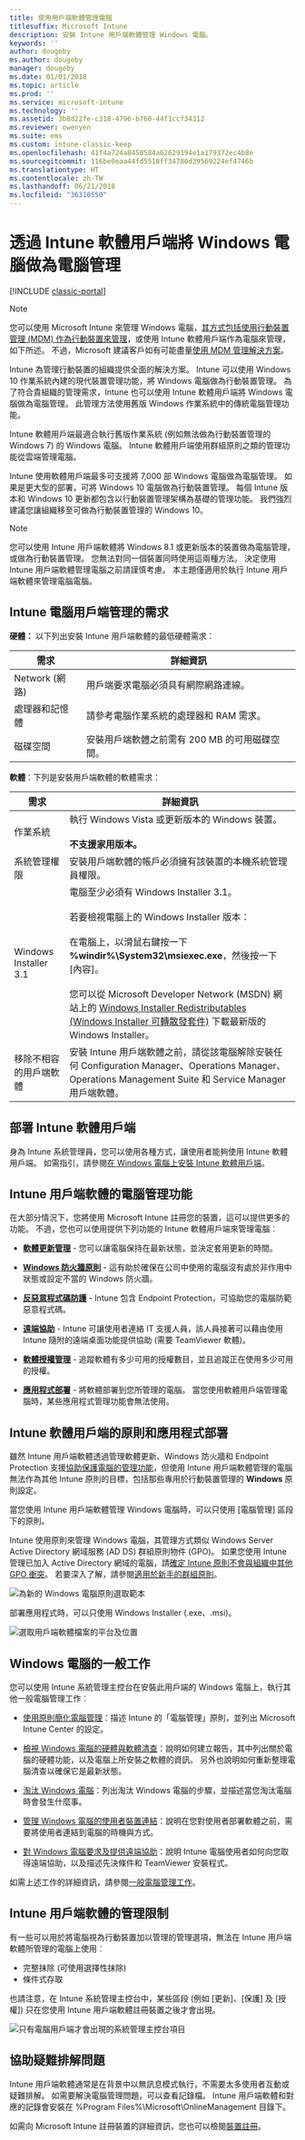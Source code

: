 ```yaml
---
title: 使用用戶端軟體管理電腦
titlesuffix: Microsoft Intune
description: 安裝 Intune 用戶端軟體管理 Windows 電腦。
keywords: ''
author: dougeby
ms.author: dougeby
manager: dougeby
ms.date: 01/01/2018
ms.topic: article
ms.prod: ''
ms.service: microsoft-intune
ms.technology: ''
ms.assetid: 3b8d22fe-c318-4796-b760-44f1ccf34312
ms.reviewer: owenyen
ms.suite: ems
ms.custom: intune-classic-keep
ms.openlocfilehash: 41f4a724a8450584a62629194e1a179372ec4b8e
ms.sourcegitcommit: 116be0eaa44fd5518ff34780d39569224ef4746b
ms.translationtype: HT
ms.contentlocale: zh-TW
ms.lasthandoff: 06/21/2018
ms.locfileid: "36310550"
---
```

# <a name="manage-windows-pcs-as-computers-via-intune-software-client"></a>透過 Intune 軟體用戶端將 Windows 電腦做為電腦管理

[!INCLUDE [classic-portal](includes/classic-portal.md)]

> [!NOTE]
> 您可以使用 Microsoft Intune 來管理 Windows 電腦，[其方式包括使用行動裝置管理 (MDM) 作為行動裝置來管理](windows-enroll.md)，或使用 Intune 軟體用戶端作為電腦來管理，如下所述。 不過，Microsoft 建議客戶如有可能盡量[使用 MDM 管理解決方案](windows-enroll.md)。

Intune 為管理行動裝置的組織提供全面的解決方案。 Intune 可以使用 Windows 10 作業系統內建的現代裝置管理功能，將 Windows 電腦做為行動裝置管理。 為了符合貴組織的管理需求，Intune 也可以使用 Intune 軟體用戶端將 Windows 電腦做為電腦管理。 此管理方法使用舊版 Windows 作業系統中的傳統電腦管理功能。

Intune 軟體用戶端最適合執行舊版作業系統 (例如無法做為行動裝置管理的 Windows 7) 的 Windows 電腦。 Intune 軟體用戶端使用群組原則之類的管理功能從雲端管理電腦。

Intune 使用軟體用戶端最多可支援將 7,000 部 Windows 電腦做為電腦管理。 如果是更大型的部署，可將 Windows 10 電腦做為行動裝置管理。 每個 Intune 版本和 Windows 10 更新都包含以行動裝置管理架構為基礎的管理功能。 我們強烈建議您讓組織移至可做為行動裝置管理的 Windows 10。


> [!NOTE]
> 您可以使用 Intune 用戶端軟體將 Windows 8.1 或更新版本的裝置做為電腦管理，或做為行動裝置管理。 您無法對同一個裝置同時使用這兩種方法。 決定使用 Intune 用戶端軟體管理電腦之前請謹慎考慮。 本主題僅適用於執行 Intune 用戶端軟體來管理電腦電腦。

## <a name="requirements-for-intune-pc-client-management"></a>Intune 電腦用戶端管理的需求

**硬體：** 以下列出安裝 Intune 用戶端軟體的最低硬體需求：

|需求|詳細資訊|
|---------------|--------------------|
|Network (網路)|用戶端要求電腦必須具有網際網路連線。|
|處理器和記憶體|請參考電腦作業系統的處理器和 RAM 需求。|
|磁碟空間|安裝用戶端軟體之前需有 200 MB 的可用磁碟空間。|

**軟體**：下列是安裝用戶端軟體的軟體需求：

|需求|詳細資訊|
|---------------|--------------------|
|作業系統 | 執行 Windows Vista 或更新版本的 Windows 裝置。 </br></br>**不支援家用版本。**|
|系統管理權限|安裝用戶端軟體的帳戶必須擁有該裝置的本機系統管理員權限。|
|Windows Installer 3.1|電腦至少必須有 Windows Installer 3.1。<br /><br />若要檢視電腦上的 Windows Installer 版本：<br /><br />  在電腦上，以滑鼠右鍵按一下 **%windir%\System32\msiexec.exe**，然後按一下 [內容]。<br /><br />您可以從 Microsoft Developer Network (MSDN) 網站上的 [Windows Installer Redistributables (Windows Installer 可轉散發套件)](http://go.microsoft.com/fwlink/?LinkID=234258) 下載最新版的 Windows Installer。|
|移除不相容的用戶端軟體|安裝 Intune 用戶端軟體之前，請從該電腦解除安裝任何 Configuration Manager、Operations Manager、Operations Management Suite 和 Service Manager 用戶端軟體。|

## <a name="deploying-the-intune-software-client"></a>部署 Intune 軟體用戶端
身為 Intune 系統管理員，您可以使用各種方式，讓使用者能夠使用 Intune 軟體用戶端。 如需指引，請參閱[在 Windows 電腦上安裝 Intune 軟體用戶端](install-the-windows-pc-client-with-microsoft-intune.md)。

## <a name="computer-management-capabilities-with-the-intune-client-software"></a>Intune 用戶端軟體的電腦管理功能
在大部分情況下，您將使用 Microsoft Intune 註冊您的裝置，這可以提供更多的功能。 不過，您也可以使用提供下列功能的 Intune 軟體用戶端來管理電腦︰

-   **[軟體更新管理](keep-windows-pcs-up-to-date-with-software-updates-in-microsoft-intune.md)** - 您可以讓電腦保持在最新狀態，並決定套用更新的時間。

-   **[Windows 防火牆原則](help-protect-windows-pcs-using-windows-firewall-policies-in-microsoft-intune.md)** - 這有助於確保在公司中使用的電腦沒有處於非作用中狀態或設定不當的 Windows 防火牆。

-   **[反惡意程式碼防護](help-secure-windows-pcs-with-endpoint-protection-for-microsoft-intune.md)** - Intune 包含 Endpoint Protection，可協助您的電腦防範惡意程式碼。

-   **[遠端協助](common-windows-pc-management-tasks-with-the-microsoft-intune-computer-client.md)** - Intune 可讓使用者連絡 IT 支援人員，該人員接著可以藉由使用 Intune 隨附的遠端桌面功能提供協助 (需要 TeamViewer 軟體)。

-   **[軟體授權管理](manage-license-agreements-for-windows-pc-software-in-microsoft-intune.md)** - 追蹤軟體有多少可用的授權數目，並且追蹤正在使用多少可用的授權。
-   **[應用程式部署](add-apps-for-windows-pcs-in-microsoft-intune.md)** - 將軟體部署到您所管理的電腦。 當您使用軟體用戶端管理電腦時，某些應用程式管理功能會無法使用。

<!-- - **Compliance settings reporting** -->

## <a name="policies-and-app-deployments-for-the-intune-software-client"></a>Intune 軟體用戶端的原則和應用程式部署

雖然 Intune 用戶端軟體透過管理軟體更新、Windows 防火牆和 Endpoint Protection 支援[協助保護電腦的管理功能](policies-to-protect-windows-pcs-in-microsoft-intune.md)，但使用 Intune 用戶端軟體管理的電腦無法作為其他 Intune 原則的目標，包括那些專用於行動裝置管理的 **Windows** 原則設定。

當您使用 Intune 用戶端軟體管理 Windows 電腦時，可以只使用 [電腦管理] 區段下的原則。

Intune 使用原則來管理 Windows 電腦，其管理方式類似 Windows Server Active Directory 網域服務 (AD DS) 群組原則物件 (GPO)。 如果您使用 Intune 管理已加入 Active Directory 網域的電腦，請[確定 Intune 原則不會與組織中其他 GPO 衝突](resolve-gpo-and-microsoft-intune-policy-conflicts.md)。 若要深入了解，請參閱[適用於新手的群組原則](https://technet.microsoft.com/library/hh147307.aspx)。

  ![為新的 Windows 電腦原則選取範本](media/select-template-for-pc-policy.png)

部署應用程式時，可以只使用 Windows Installer (.exe、.msi)。

  ![選取用戶端軟體檔案的平台及位置](media/select-platform-of-software-files-for-pc-agent.png)

## <a name="common-tasks-for-windows-pcs"></a>Windows 電腦的一般工作

您可以使用 Intune 系統管理主控台在安裝此用戶端的 Windows 電腦上，執行其他一般電腦管理工作︰
- [使用原則簡化電腦管理](use-policies-to-simplify-windows-pc-management.md)：描述 Intune 的「電腦管理」原則，並列出 Microsoft Intune Center 的設定。

- [檢視 Windows 電腦的硬體與軟體清查](view-hardware-and-software-inventory-for-windows-pcs-in-microsoft-intune.md)：說明如何建立報告，其中列出關於電腦的硬體功能，以及電腦上所安裝之軟體的資訊。 另外也說明如何重新整理電腦清查以確保它是最新狀態。
- [淘汰 Windows 電腦](retire-a-windows-pc-with-microsoft-intune.md)：列出淘汰 Windows 電腦的步驟，並描述當您淘汰電腦時會發生什麼事。
- [管理 Windows 電腦的使用者裝置連結](manage-user-device-linking-for-windows-pcs-with-microsoft-intune.md)：說明在您對使用者部署軟體之前，需要將使用者連結到電腦的時機與方式。
- [對 Windows 電腦要求及提供遠端協助](request-and-provide-remote-assistance-for-windows-pcs-in-microsoft-intune.md)：說明 Intune 電腦使用者如何向您取得遠端協助，以及描述先決條件和 TeamViewer 安裝程式。

如需上述工作的詳細資訊，請參閱[一般電腦管理工作](common-windows-pc-management-tasks-with-the-microsoft-intune-computer-client.md)。

## <a name="management-limitations-of-the-intune-client-software"></a>Intune 用戶端軟體的管理限制

有一些可以用於將電腦視為行動裝置加以管理的管理選項，無法在 Intune 用戶端軟體所管理的電腦上使用︰

-   完整抹除 (可使用選擇性抹除)
-   條件式存取

也請注意，在 Intune 系統管理主控台中，某些區段 (例如 [更新]、[保護] 及 [授權]) 只在您使用 Intune 用戶端軟體註冊裝置之後才會出現。

  ![只有電腦用戶端才會出現的系統管理主控台項目](media/admin-console-settings-only-for-pc-agent.png)

## <a name="help-with-troubleshooting"></a>協助疑難排解問題

Intune 用戶端軟體通常是在背景中以無訊息模式執行，不需要太多使用者互動或疑難排解。 如需要解決電腦管理問題，可以查看記錄檔。 Intune 用戶端軟體和對應的記錄會安裝在 %Program Files%\Microsoft\OnlineManagement 目錄下。

如需向 Microsoft Intune 註冊裝置的詳細資訊，您也可以檢閱[裝置註冊](device-enrollment.md)。
